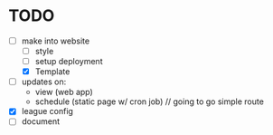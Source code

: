 # TODO
- [ ] make into website
    - [ ] style
    - [ ] setup deployment
    - [x] Template
- [ ] updates on:
    - view (web app)
    - schedule (static page w/ cron job) // going to go simple route
- [x] league config
- [ ] document
